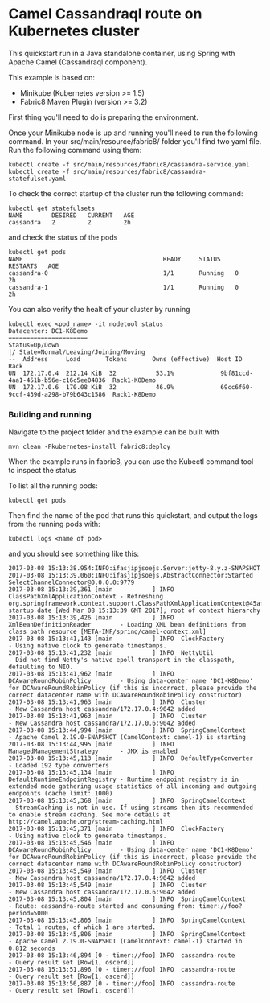# Camel Cassandraql route on Kubernetes cluster

This quickstart run in a Java standalone container, using Spring with Apache Camel (Cassandraql component).

This example is based on:

- Minikube (Kubernetes version >= 1.5)
- Fabric8 Maven Plugin (version >= 3.2)

First thing you'll need to do is preparing the environment.

Once your Minikube node is up and running you'll need to run the following command.
In your src/main/resource/fabric8/ folder you'll find two yaml file. Run the following command using them:

```
kubectl create -f src/main/resources/fabric8/cassandra-service.yaml
kubectl create -f src/main/resources/fabric8/cassandra-statefulset.yaml
```

To check the correct startup of the cluster run the following command:

```
kubectl get statefulsets
NAME        DESIRED   CURRENT   AGE
cassandra   2         2         2h
```

and check the status of the pods

```
kubectl get pods
NAME                                       READY     STATUS    RESTARTS   AGE
cassandra-0                                1/1       Running   0          2h
cassandra-1                                1/1       Running   0          2h
```

You can also verify the healt of your cluster by running

```
kubectl exec <pod_name> -it nodetool status
Datacenter: DC1-K8Demo
======================
Status=Up/Down
|/ State=Normal/Leaving/Joining/Moving
--  Address     Load       Tokens       Owns (effective)  Host ID                               Rack
UN  172.17.0.4  212.14 KiB  32           53.1%             9bf81ccd-4aa1-451b-b56e-c16c5ee04836  Rack1-K8Demo
UN  172.17.0.6  170.08 KiB  32           46.9%             69cc6f60-9ccf-439d-a298-b79b643c1586  Rack1-K8Demo
```

### Building and running

Navigate to the project folder and the example can be built with

    mvn clean -Pkubernetes-install fabric8:deploy

When the example runs in fabric8, you can use the Kubectl command tool to inspect the status

To list all the running pods:

    kubectl get pods

Then find the name of the pod that runs this quickstart, and output the logs from the running pods with:

    kubectl logs <name of pod>

and you should see something like this:


```
2017-03-08 15:13:38.954:INFO:ifasjipjsoejs.Server:jetty-8.y.z-SNAPSHOT
2017-03-08 15:13:39.060:INFO:ifasjipjsoejs.AbstractConnector:Started SelectChannelConnector@0.0.0.0:9779
2017-03-08 15:13:39,361 [main           ] INFO  ClassPathXmlApplicationContext - Refreshing org.springframework.context.support.ClassPathXmlApplicationContext@45afc369: startup date [Wed Mar 08 15:13:39 GMT 2017]; root of context hierarchy
2017-03-08 15:13:39,426 [main           ] INFO  XmlBeanDefinitionReader        - Loading XML bean definitions from class path resource [META-INF/spring/camel-context.xml]
2017-03-08 15:13:41,143 [main           ] INFO  ClockFactory                   - Using native clock to generate timestamps.
2017-03-08 15:13:41,232 [main           ] INFO  NettyUtil                      - Did not find Netty's native epoll transport in the classpath, defaulting to NIO.
2017-03-08 15:13:41,962 [main           ] INFO  DCAwareRoundRobinPolicy        - Using data-center name 'DC1-K8Demo' for DCAwareRoundRobinPolicy (if this is incorrect, please provide the correct datacenter name with DCAwareRoundRobinPolicy constructor)
2017-03-08 15:13:41,963 [main           ] INFO  Cluster                        - New Cassandra host cassandra/172.17.0.4:9042 added
2017-03-08 15:13:41,963 [main           ] INFO  Cluster                        - New Cassandra host cassandra/172.17.0.6:9042 added
2017-03-08 15:13:44,994 [main           ] INFO  SpringCamelContext             - Apache Camel 2.19.0-SNAPSHOT (CamelContext: camel-1) is starting
2017-03-08 15:13:44,995 [main           ] INFO  ManagedManagementStrategy      - JMX is enabled
2017-03-08 15:13:45,113 [main           ] INFO  DefaultTypeConverter           - Loaded 192 type converters
2017-03-08 15:13:45,134 [main           ] INFO  DefaultRuntimeEndpointRegistry - Runtime endpoint registry is in extended mode gathering usage statistics of all incoming and outgoing endpoints (cache limit: 1000)
2017-03-08 15:13:45,368 [main           ] INFO  SpringCamelContext             - StreamCaching is not in use. If using streams then its recommended to enable stream caching. See more details at http://camel.apache.org/stream-caching.html
2017-03-08 15:13:45,371 [main           ] INFO  ClockFactory                   - Using native clock to generate timestamps.
2017-03-08 15:13:45,546 [main           ] INFO  DCAwareRoundRobinPolicy        - Using data-center name 'DC1-K8Demo' for DCAwareRoundRobinPolicy (if this is incorrect, please provide the correct datacenter name with DCAwareRoundRobinPolicy constructor)
2017-03-08 15:13:45,549 [main           ] INFO  Cluster                        - New Cassandra host cassandra/172.17.0.4:9042 added
2017-03-08 15:13:45,549 [main           ] INFO  Cluster                        - New Cassandra host cassandra/172.17.0.6:9042 added
2017-03-08 15:13:45,804 [main           ] INFO  SpringCamelContext             - Route: cassandra-route started and consuming from: timer://foo?period=5000
2017-03-08 15:13:45,805 [main           ] INFO  SpringCamelContext             - Total 1 routes, of which 1 are started.
2017-03-08 15:13:45,806 [main           ] INFO  SpringCamelContext             - Apache Camel 2.19.0-SNAPSHOT (CamelContext: camel-1) started in 0.812 seconds
2017-03-08 15:13:46,894 [0 - timer://foo] INFO  cassandra-route                - Query result set [Row[1, oscerd]]
2017-03-08 15:13:51,896 [0 - timer://foo] INFO  cassandra-route                - Query result set [Row[1, oscerd]]
2017-03-08 15:13:56,887 [0 - timer://foo] INFO  cassandra-route                - Query result set [Row[1, oscerd]]
```
